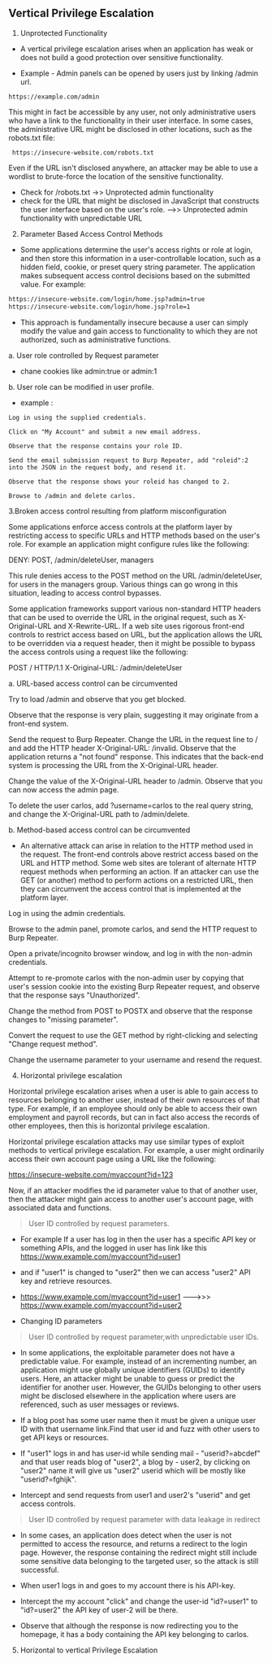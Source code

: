 ## Vertical Privilege Escalation

1. Unprotected Functionality

- A vertical privilege escalation arises when an application has weak or does not build
  a good protection over sensitive functionality.

- Example - Admin panels can be opened by users just by linking /admin url.

``` https://example.com/admin ```

 This might in fact be accessible by any user, not only administrative users who have a link to the functionality in their user interface. In some cases, the administrative URL might be disclosed in other locations, such as the robots.txt file:

 ``` https://insecure-website.com/robots.txt```

Even if the URL isn't disclosed anywhere, an attacker may be able to use a wordlist to brute-force the location of the sensitive functionality. 


- Check for /robots.txt ->> Unprotected admin functionality
- check for  the URL that  might be disclosed in JavaScript that constructs the user interface based on the user's role. -->>  Unprotected admin functionality with unpredictable URL


2. Parameter Based Access Control Methods

- Some applications determine the user's access rights or role at login, and then store this information in a user-controllable location, such as a hidden field, cookie, or preset query string parameter. The application makes subsequent access control decisions based on the submitted value. For example:

```html
https://insecure-website.com/login/home.jsp?admin=true
https://insecure-website.com/login/home.jsp?role=1
```

- This approach is fundamentally insecure because a user can simply modify the value and gain access to functionality to which they are not authorized, such as administrative functions. 

a. User role controlled by Request parameter

- chane cookies like admin:true or admin:1

b. User role can be modified in user profile.

- example : 

```text
Log in using the supplied credentials.

Click on "My Account" and submit a new email address.

Observe that the response contains your role ID.

Send the email submission request to Burp Repeater, add "roleid":2 into the JSON in the request body, and resend it.

Observe that the response shows your roleid has changed to 2.

Browse to /admin and delete carlos.
```



3.Broken access control resulting from platform misconfiguration

Some applications enforce access controls at the platform layer by restricting access to specific URLs and HTTP methods based on the user's role. For example an application might configure rules like the following:

DENY: POST, /admin/deleteUser, managers

This rule denies access to the POST method on the URL /admin/deleteUser, for users in the managers group. Various things can go wrong in this situation, leading to access control bypasses.

Some application frameworks support various non-standard HTTP headers that can be used to override the URL in the original request, such as X-Original-URL and X-Rewrite-URL. If a web site uses rigorous front-end controls to restrict access based on URL, but the application allows the URL to be overridden via a request header, then it might be possible to bypass the access controls using a request like the following:

POST / HTTP/1.1
X-Original-URL: /admin/deleteUser 


a. URL-based access control can be circumvented

Try to load /admin and observe that you get blocked.

Observe that the response is very plain, suggesting it may originate from a front-end system.

Send the request to Burp Repeater. Change the URL in the request line to / and add the HTTP header X-Original-URL: /invalid. Observe that the application returns a "not found" response. This indicates that the back-end system is processing the URL from the X-Original-URL header.

Change the value of the X-Original-URL header to /admin. Observe that you can now access the admin page.

To delete the user carlos, add ?username=carlos to the real query string, and change the X-Original-URL path to /admin/delete.

b. Method-based access control can be circumvented

- An alternative attack can arise in relation to the HTTP method used in the request. The front-end controls above restrict access based on the URL and HTTP method. Some web sites are tolerant of alternate HTTP request methods when performing an action. If an attacker can use the GET (or another) method to perform actions on a restricted URL, then they can circumvent the access control that is implemented at the platform layer. 


Log in using the admin credentials.

Browse to the admin panel, promote carlos, and send the HTTP request to Burp Repeater.

Open a private/incognito browser window, and log in with the non-admin credentials.

Attempt to re-promote carlos with the non-admin user by copying that user's session cookie into the existing Burp Repeater request, and observe that the response says "Unauthorized".

Change the method from POST to POSTX and observe that the response changes to "missing parameter".

Convert the request to use the GET method by right-clicking and selecting "Change request method".

Change the username parameter to your username and resend the request.

4. Horizontal privilege escalation

 Horizontal privilege escalation arises when a user is able to gain access to resources belonging to another user, instead of their own resources of that type. For example, if an employee should only be able to access their own employment and payroll records, but can in fact also access the records of other employees, then this is horizontal privilege escalation.

Horizontal privilege escalation attacks may use similar types of exploit methods to vertical privilege escalation. For example, a user might ordinarily access their own account page using a URL like the following:

https://insecure-website.com/myaccount?id=123

Now, if an attacker modifies the id parameter value to that of another user, then the attacker might gain access to another user's account page, with associated data and functions. 

> User ID controlled by request parameters.

- For example If a user has log in then the user has a specific API key or something APIs, and the logged in user has link like this https://www.example.com/myaccount?id=user1 

- and if "user1" is changed to "user2" then we can access "user2" API key and retrieve resources.

- https://www.example.com/myaccount?id=user1  --->>> https://www.example.com/myaccount?id=user2

- Changing ID parameters

> User ID controlled by request parameter,with unpredictable user IDs.

- In some applications, the exploitable parameter does not have a predictable value. For example, instead of an incrementing number, an application might use globally unique identifiers (GUIDs) to identify users. Here, an attacker might be unable to guess or predict the identifier for another user. However, the GUIDs belonging to other users might be disclosed elsewhere in the application where users are referenced, such as user messages or reviews. 

- If a blog post has some user name then it must be given a unique user ID with that username link.Find that user id and fuzz with other users to get API keys or resources.
- If "user1" logs in and has user-id while sending mail - "userid?=abcdef" and that user reads blog of "user2", a blog by - user2, by clicking on "user2" name it will give us "user2" userid which will be mostly like "userid?=fghijk".

- Intercept and send requests from user1 and user2's "userid" and get access controls.

> User ID controlled by request parameter with data leakage in redirect 

- In some cases, an application does detect when the user is not permitted to access the resource, and returns a redirect to the login page. However, the response containing the redirect might still include some sensitive data belonging to the targeted user, so the attack is still successful. 

- When user1 logs in and goes to my account there is his API-key.

- Intercept the my account "click" and change the user-id "id?=user1" to "id?=user2" the API key of user-2 will be there.

- Observe that although the response is now redirecting you to the homepage, it has a body containing the API key belonging to carlos.


5. Horizontal to vertical Privilege Escalation





